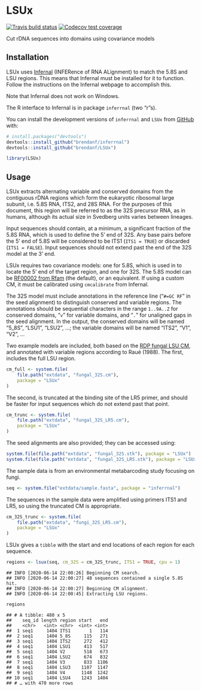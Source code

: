 
# LSUx

<!-- badges: start -->

[![Travis build
status](https://travis-ci.com/brendanf/LSUx.svg?branch=master)](https://travis-ci.com/brendanf/LSUx)
[![Codecov test
coverage](https://codecov.io/gh/brendanf/LSUx/branch/master/graph/badge.svg)](https://codecov.io/gh/brendanf/LSUx?branch=master)
<!-- badges: end -->

Cut rDNA sequences into domains using covariance models

## Installation

LSUx uses [Infernal](http://eddylab.org/infernal/) (INFERence of RNA
ALignment) to match the 5.8S and LSU regions. This means that Infernal
must be installed for it to function. Follow the instructions on the
Infernal webpage to accomplish this.

Note that Infernal does not work on Windows.

The R interface to Infernal is in package `inferrnal` (two “r”s).

You can install the development versions of `inferrnal` and `LSUx` from
[GitHub](https://github.com/) with:

``` r
# install.packages("devtools")
devtools::install_github("brendanf/inferrnal")
devtools::install_github("brendanf/LSUx")
```

``` r
library(LSUx)
```

## Usage

LSUx extracts alternating variable and conserved domains from the
contiguous rDNA regions which form the eukaryotic ribosomal large
subunit, i.e. 5.8S RNA, ITS2, and 28S RNA. For the purposes of this
document, this region will be referred to as the 32S precursor RNA, as
in humans, although its actual size in Svedberg units varies between
lineages.

Input sequences should contain, at a minimum, a significant fraction of
the 5.8S RNA, which is used to define the 5’ end of 32S. Any base pairs
before the 5’ end of 5.8S will be considered to be ITS1 (`ITS1 = TRUE`)
or discarded (`ITS1 = FALSE`). Input sequences should not extend past
the end of the 32S model at the 3’ end.

LSUx requires two covariance models: one for 5.8S, which is used in to
locate the 5’ end of the target region, and one for 32S. The 5.8S model
can be [RF00002 from Rfam](https://rfam.xfam.org/family/RF00002) (the
default), or an equivalent. If using a custom CM, it must be calibrated
using `cmcalibrate` from Infernal.

The 32S model must include annotations in the reference line (“`#=GC
RF`” in the seed alignment) to distinguish conserved and variable
regions. The annotations should be sequential characters in the range
`1..9A..Z` for conserved domains, “`v`” for variable domains, and “`.`”
for unaligned gaps in the seed alignment. In the output, the conserved
domains will be named “5\_8S”, “LSU1”, “LSU2”, …; the variable domains
will be named “ITS2”, “V1”, “V2”, …

Two example models are included, both based on the [RDP fungal LSU
CM](https://github.com/rdpstaff/fungene_pipeline/blob/master/%%20resources/RRNA_28S/model.cm),
and annotated with variable regions according to Raué (1988). The first,
includes the full LSU region.

``` r
cm_full <- system.file(
    file.path("extdata", "fungal_32S.cm"),
    package = "LSUx"
)
```

The second, is truncated at the binding site of the LR5 primer, and
should be faster for input sequences which do not extend past that
point.

``` r
cm_trunc <- system.file(
    file.path("extdata", "fungal_32S_LR5.cm"),
    package = "LSUx"
)
```

The seed alignments are also provided; they can be accessed using:

``` r
system.file(file.path("extdata", "fungal_32S.stk"), package = "LSUx")
system.file(file.path("extdata", "fungal_32S_LR5.stk"), package = "LSUx")
```

The sample data is from an environmental metabarcoding study focusing on
fungi.

``` r
seq <- system.file("extdata/sample.fasta", package = "inferrnal")
```

The sequences in the sample data were amplified using primers ITS1 and
LR5, so using the truncated CM is appropriate.

``` r
cm_32S_trunc <- system.file(
    file.path("extdata", "fungi_32S_LR5.cm"),
    package = "LSUx"
)
```

LSUx gives a `tibble` with the start and end locations of each region
for each sequence.

``` r
regions <- lsux(seq, cm_32S = cm_32S_trunc, ITS1 = TRUE, cpu = 1)
```

    ## INFO [2020-06-14 22:00:26] Beginning CM search.
    ## INFO [2020-06-14 22:00:27] 48 sequences contained a single 5.8S hit.
    ## INFO [2020-06-14 22:00:27] Beginning CM alignment.
    ## INFO [2020-06-14 22:00:45] Extracting LSU regions.

``` r
regions
```

    ## # A tibble: 480 x 5
    ##    seq_id length region start   end
    ##    <chr>   <int> <chr>  <int> <int>
    ##  1 seq1     1404 ITS1       1   114
    ##  2 seq1     1404 5_8S     115   271
    ##  3 seq1     1404 ITS2     272   412
    ##  4 seq1     1404 LSU1     413   517
    ##  5 seq1     1404 V2       518   673
    ##  6 seq1     1404 LSU2     674   832
    ##  7 seq1     1404 V3       833  1106
    ##  8 seq1     1404 LSU3    1107  1147
    ##  9 seq1     1404 V4      1148  1242
    ## 10 seq1     1404 LSU4    1243  1404
    ## # … with 470 more rows
